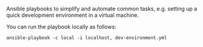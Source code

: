 Ansible playbooks to simplify and automate common tasks, e.g. setting up
a quick development environment in a virtual machine.

You can run the playbook locally as follows:

    ansible-playbook -c local -i localhost, dev-environment.yml
